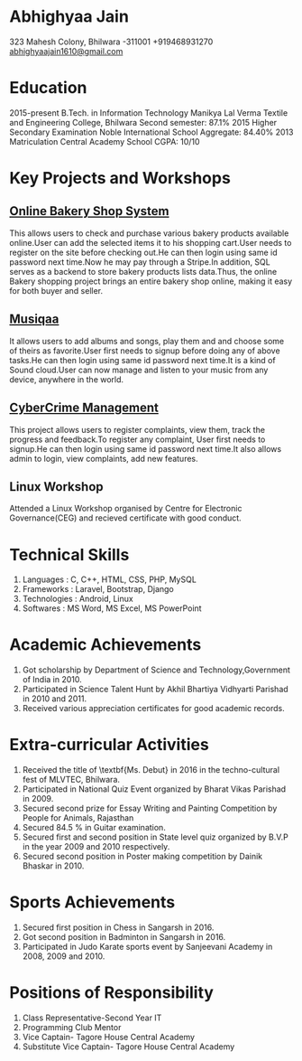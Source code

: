 # Abhighyaa Jain
 
 323 Mahesh Colony, Bhilwara -311001
 +919468931270 
 abhighyaajain1610@gmail.com
 
 # Education
 
 2015-present     B.Tech. in Information Technology      Manikya Lal Verma Textile and Engineering College, Bhilwara       Second semester: 87.1%
 2015             Higher Secondary Examination           Noble International School                                         Aggregate: 84.40%
 2013             Matriculation                          Central Academy School                                             CGPA: 10/10
 
# Key Projects and Workshops
## [Online Bakery Shop System](https://abhighyaa.github.io/Online-bakery-store/)
   This allows users to check and purchase various bakery products available online.User can add the selected items it to his shopping cart.User needs to register on the site before checking out.He can then login using same id password next time.Now he may pay through a Stripe.In addition, SQL serves as a backend to store bakery products lists data.Thus, the online Bakery shopping project brings an entire bakery shop online, making it easy for both buyer and seller.
    
## [Musiqaa](https://abhighyaa.github.io/Musiqaa/)
   It allows users to add albums and songs, play them and and choose some of theirs as favorite.User first needs to signup before doing any of above tasks.He can then login using same id password next time.It is a kind of Sound cloud.User can now manage and listen to your music from any device, anywhere in the world.
    
## [CyberCrime Management](https://abhighyaa.github.io/cybercrime-department/)
   This project allows users to register complaints, view them, track the progress and feedback.To register any complaint, User first needs to signup.He can then login using same id password next time.It also allows admin to login, view complaints, add new features.
    
## Linux Workshop
   Attended a Linux Workshop organised by Centre for Electronic Governance(CEG)
   and recieved certificate with good conduct.
    
# Technical Skills
   1. Languages     :   C, C++, HTML, CSS, PHP, MySQL
   2. Frameworks    :   Laravel, Bootstrap, Django
   3. Technologies  :   Android, Linux
   4. Softwares     :    MS Word, MS Excel, MS PowerPoint
    
# Academic Achievements
   1. Got scholarship by  Department of Science and Technology,Government of India in 2010.
   2. Participated in Science Talent Hunt by Akhil Bhartiya Vidhyarti Parishad in 2010­ and 2011.
   3. Received various appreciation certificates for good academic records.
   
# Extra-curricular Activities
   1.  Received the title of \textbf{Ms. Debut} in 2016 in the techno-cultural fest of MLVTEC, Bhilwara.
   2. Participated in National Quiz Event organized by Bharat Vikas Parishad in 2009.
   3. Secured second prize for Essay Writing and Painting Competition by People for Animals, Rajasthan
   4. Secured 84.5 % in Guitar examination.
   5. Secured first and second position in State level quiz organized by B.V.P in the year 2009 and 2010 respectively.
   6. Secured second position in Poster making competition by Dainik Bhaskar in 2010.
    
# Sports Achievements
   1. Secured first position in Chess in Sangarsh in 2016.
   2. Got second position in Badminton in Sangarsh in 2016.
   3. Participated in Judo Karate sports event by Sanjeevani Academy in 2008, 2009 and 2010.
  
# Positions of Responsibility
   1. Class Representative-Second Year IT
   2. Programming Club Mentor
   3. Vice Captain- Tagore House  Central Academy
   4. Substitute Vice Captain- Tagore House Central Academy
   
